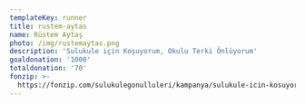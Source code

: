 ```yaml
---
templateKey: runner
title: rustem-aytas
name: Rüstem Aytaş
photo: /img/rustemaytas.png
description: 'Sulukule için Koşuyorum, Okulu Terki Önlüyorum'
goaldonation: '1000'
totaldonation: '70'
fonzip: >-
  https://fonzip.com/sulukulegonulluleri/kampanya/sulukule-icin-kosuyorum--okulu-terki-onluyorum-10
---
```


